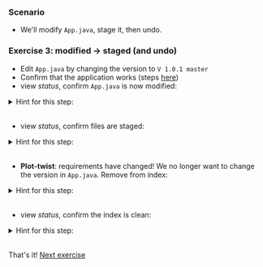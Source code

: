 
### Scenario

* We'll modify `App.java`, stage it, then undo.

### Exercise 3: modified -> staged (and undo)

* Edit `App.java` by changing the version to `V 1.0.1 master`
* Confirm that the application works (steps [here](./reference_doc/ConfirmApp.md))
* view _status_, confirm `App.java` is now modified:

<details><summary>Hint for this step:</summary>
<p><pre>
git status
</pre></p></details>
<br/>

* view _status_, confirm files are staged:

<details><summary>Hint for this step:</summary>
<p><pre>
git status
</pre></p></details>
<br/>

* **Plot-twist**: requirements have changed! We no longer want to change the version in `App.java`. Remove from index:

<details><summary>Hint for this step:</summary>
<p><pre>
git checkout -- src/**/User.java
</pre></p></details>
<br/>

* view _status_, confirm the index is clean:

<details><summary>Hint for this step:</summary>
<p><pre>
git status
</pre></p></details>
<br/>

That's it! [Next exercise](./egg_04_basic_states.md)

